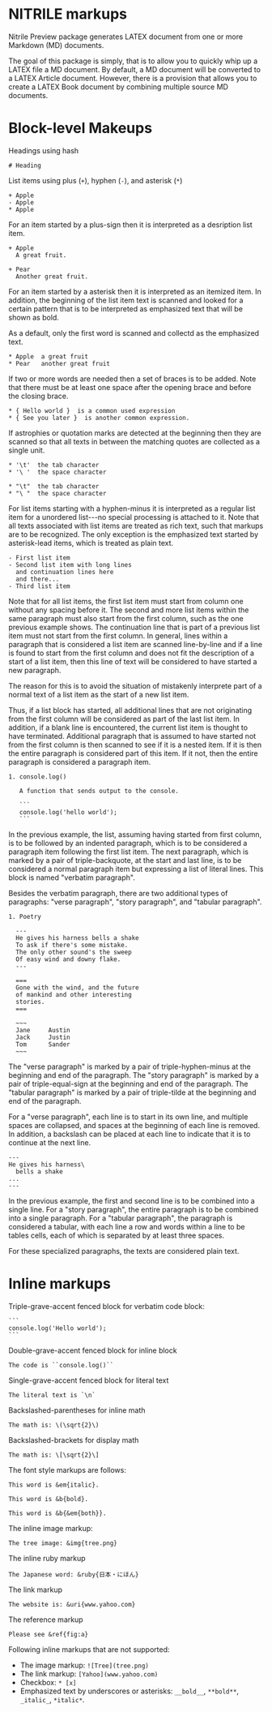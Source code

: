 # NITRILE markups

Nitrile Preview package generates LATEX document from one or more Markdown (MD)
documents.

The goal of this package is simply, that is to allow you to quickly whip up a
LATEX file a MD document. By default, a MD document will be converted to a
LATEX Article document. However, there is a provision that allows you to create
a LATEX Book document by combining multiple source MD documents.

# Block-level Makeups

Headings using hash

    # Heading

List items using plus (``+``), hyphen (``-``), and asterisk (``*``)

    + Apple
    - Apple
    * Apple

For an item started by a plus-sign then it is interpreted as a 
desription list item.

    + Apple
      A great fruit.
  
    + Pear 
      Another great fruit.


For an item started by a asterisk then it is interpreted as an
itemized item. In addition, the beginning of the list item text
is scanned and looked for a certain pattern that is to be interpreted
as emphasized text that will be shown as bold. 

As a default, only the first word is scanned and collectd
as the emphasized text.

    * Apple  a great fruit
    * Pear   another great fruit

If two or more words are needed then a set of braces is to be added.
Note that there must be at least one space after the opening brace
and before the closing brace.

    * { Hello world }  is a common used expression
    * { See you later }  is another common expression.

If astrophies or quotation marks are detected at the beginning then
they are scanned so that all texts in between the matching quotes are
collected as a single unit. 

    * '\t'  the tab character
    * '\ '  the space character

    * "\t"  the tab character
    * "\ "  the space character

For list items starting with a hyphen-minus it is interpreted as 
a regular list item for a unordered list---no special processing
is attached to it. Note that all texts associated with list items
are treated as rich text, such that markups are to be recognized.
The only exception is the emphasized text started by asterisk-lead
items, which is treated as plain text.

    - First list item
    - Second list item with long lines
      and continuation lines here
      and there...
    - Third list item

Note that for all list items, the first list item must start from column
one without any spacing before it. The second and more list items within
the same paragraph must also start from the first column, such as the one 
previous example shows. The continuation line that is part of a previous
list item must not start from the first column. In general, lines within 
a paragraph that is considered a list item are scanned line-by-line and 
if a line is found to start from the first column and does not fit the
description of a start of a list item, then this line of text will be
considered to have started a new paragraph.

The reason for this is to avoid the situation of mistakenly interprete 
part of a normal text of a list item as the start of a new list item. 

Thus, if a list block has started, all additional lines that 
are not originating from the first column will be considered as part of the
last list item. In addition, if a blank line is encountered, the current
list item is thought to have terminated. Additional paragraph that is
assumed to have started not from the first column is then scanned to 
see if it is a nested item. If it is then the entire paragraph is considered
part of this item. If it not, then the entire paragraph is considered
a paragraph item.

    1. console.log()

       A function that sends output to the console.

       ```
       console.log('hello world');
       ```

In the previous example, the list, assuming having started from first 
column, is to be followed by an indented paragraph, which is to be considered
a paragraph item following the first list item. The next paragraph, 
which is marked by a pair of triple-backquote, at the start and last line,
is to be considered a normal paragraph item but expressing a list of literal
lines. This block is named "verbatim paragraph".

Besides the verbatim paragraph, there are two additional types of paragraphs:
"verse paragraph", "story paragraph", and "tabular paragraph".

    1. Poetry

      ---
      He gives his harness bells a shake
      To ask if there's some mistake.
      The only other sound's the sweep
      Of easy wind and downy flake.
      ---

      ===
      Gone with the wind, and the future
      of mankind and other interesting
      stories.
      ===

      ~~~
      Jane     Austin
      Jack     Justin
      Tom      Sander
      ~~~

The "verse paragraph" is marked by a pair of triple-hyphen-minus
at the beginning and end of the paragraph. The "story paragraph" 
is marked by a pair of triple-equal-sign at the beginning
and end of the paragraph. The "tabular paragraph" is marked by
a pair of triple-tilde at the beginning and end of the paragraph.

For a "verse paragraph", each line is to start in its own line, 
and multiple spaces are collapsed, and spaces at the beginning of 
each line is removed. In addition, a backslash can be placed at 
each line to indicate that it is to continue at the next line.

    ---
    He gives his harness\
      bells a shake
    ...
    ---

In the previous example, the first and second line is to be combined
into a single line. For a "story paragraph", the entire paragraph is 
to be combined into a single paragraph.  For a "tabular paragraph", the
paragraph is considered a tabular, with each line a row and words within
a line to be tables cells, each of which is separated by at least three
spaces.

For these specialized paragraphs, the texts are considered plain text.




# Inline markups

  
Triple-grave-accent fenced block for verbatim code block:

    ```
    console.log('Hello world');
    ```

Double-grave-accent fenced block for inline block


    The code is ``console.log()``


Single-grave-accent fenced block for literal text


    The literal text is `\n`


Backslashed-parentheses for inline math


    The math is: \(\sqrt{2}\)


Backslashed-brackets for display math


    The math is: \[\sqrt{2}\]


The font style markups are follows:

    This word is &em{italic}.

    This word is &b{bold}.

    This word is &b{&em{both}}.

The inline image markup:

    The tree image: &img{tree.png}

The inline ruby markup

    The Japanese word: &ruby{日本・にほん}

The link markup

    The website is: &uri{www.yahoo.com}

The reference markup

    Please see &ref{fig:a}

Following inline markups that are not supported:

- The image markup: ``![Tree](tree.png)``
- The link markup: ``[Yahoo](www.yahoo.com)``
- Checkbox: ``* [x]``
- Emphasized text by underscores or asterisks: ``__bold__``, ``**bold**``, ``_italic_``, ``*italic*``.
